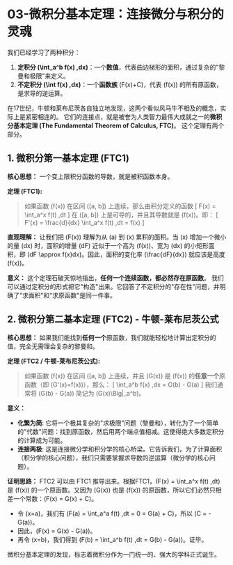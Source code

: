 # 03-微积分基本定理：连接微分与积分的灵魂

我们已经学习了两种积分：

1. **定积分 \(\int_a^b f(x) \,dx\)**：一个**数值**，代表曲边梯形的面积，通过复杂的"黎曼和极限"来定义。
2. **不定积分 \(\int f(x) \,dx\)**：一个**函数族** \(F(x)+C\)，代表 \(f(x)\) 的所有原函数，是求导的逆运算。

在17世纪，牛顿和莱布尼茨各自独立地发现，这两个看似风马牛不相及的概念，实际上是紧密相连的。
它们的连接点，就是被誉为人类智力最伟大成就之一的**微积分基本定理 (The Fundamental Theorem of Calculus, FTC)**。
这个定理有两个部分。

## 1. 微积分第一基本定理 (FTC1)

**核心思想：** 一个变上限积分函数的导数，就是被积函数本身。

**定理 (FTC1):**
> 如果函数 \(f(x)\) 在区间 \([a, b]\) 上连续，那么由积分定义的函数
> \[ F(x) = \int_a^x f(t) \,dt \]
> 在 \([a, b]\) 上是可导的，并且其导数就是 \(f(x)\)。即：
> \[ F'(x) = \frac{d}{dx} \int_a^x f(t) \,dt = f(x) \]

**直观理解：** 让我们把 \(F(x)\) 理解为从 \(a\) 到 \(x\) 累积的面积。当 \(x\) 增加一个微小的量 \(dx\) 时，面积的增量 \(dF\) 近似于一个高为 \(f(x)\)、宽为 \(dx\) 的小矩形面积，即 \(dF \approx f(x)dx\)。因此，面积的变化率 \(\frac{dF}{dx}\) 就应该是高度 \(f(x)\)。

**意义：** 这个定理石破天惊地指出，**任何一个连续函数，都必然存在原函数**。
我们可以通过定积分的形式把它"构造"出来。它回答了不定积分的"存在性"问题，并明确了"求面积"和"求原函数"是同一件事。

## 2. 微积分第二基本定理 (FTC2) - 牛顿-莱布尼茨公式

**核心思想：** 如果我们能找到**任何一个**原函数，我们就能轻松地计算出定积分的值，完全无需理会复杂的黎曼和。

**定理 (FTC2 / 牛顿-莱布尼茨公式):**
> 如果函数 \(f(x)\) 在区间 \([a, b]\) 上连续，并且 \(G(x)\) 是 \(f(x)\) 的**任意一个**原函数（即 \(G'(x)=f(x)\)），那么：
> \[ \int_a^b f(x) \,dx = G(b) - G(a) \]
> 我们通常将 \(G(b) - G(a)\) 简记为 \(G(x)\Big|_a^b\)。

**意义：**

- **化繁为简**: 它将一个极其复杂的"求极限"问题（黎曼和），转化为了一个简单的"代数"问题：找到原函数，然后用两个端点值相减。这使得绝大多数定积分的计算成为可能。
- **连接两极**: 这是连接微分学和积分学的核心桥梁。它告诉我们，为了计算面积（积分学的核心问题），我们只需要掌握求导数的逆运算（微分学的核心问题）。

**证明思路：**
FTC2 可以由 FTC1 推导出来。根据FTC1，\(F(x) = \int_a^x f(t) \,dt\) 是 \(f(x)\) 的一个原函数。又因为 \(G(x)\) 也是 \(f(x)\) 的原函数，所以它们必然只相差一个常数：\(F(x) = G(x) + C\)。

- 令 \(x=a\)，我们有 \(F(a) = \int_a^a f(t) \,dt = 0 = G(a) + C\)，所以 \(C = -G(a)\)。
- 因此，\(F(x) = G(x) - G(a)\)。
- 再令 \(x=b\)，我们得到 \(F(b) = \int_a^b f(t) \,dt = G(b) - G(a)\)。证毕。

微积分基本定理的发现，标志着微积分作为一门统一的、强大的学科正式诞生。
